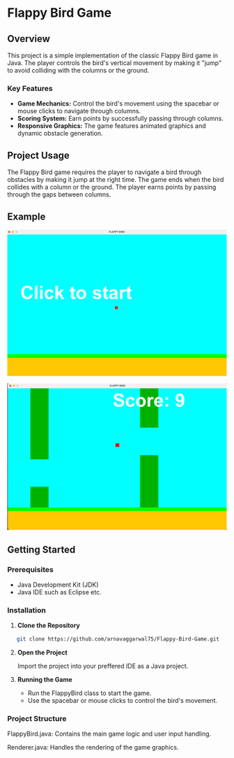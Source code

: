 # Flappy Bird Game

## Overview

This project is a simple implementation of the classic Flappy Bird game in Java. The player controls the bird's vertical movement by making it "jump" to avoid colliding with the columns or the ground.

### Key Features

- **Game Mechanics:** Control the bird's movement using the spacebar or mouse clicks to navigate through columns.
- **Scoring System:** Earn points by successfully passing through columns.
- **Responsive Graphics:** The game features animated graphics and dynamic obstacle generation.

## Project Usage

The Flappy Bird game requires the player to navigate a bird through obstacles by making it jump at the right time. The game ends when the bird collides with a column or the ground. The player earns points by passing through the gaps between columns.

## Example

![start](public/start.png)

![ingame](public/ingame.png)

## Getting Started

### Prerequisites

- Java Development Kit (JDK)
- Java IDE such as Eclipse etc.

### Installation

1. **Clone the Repository**

```bash
   git clone https://github.com/arnavaggarwal75/Flappy-Bird-Game.git
```
2. **Open the Project**

    Import the project into your preffered IDE as a Java project.

2. **Running the Game**

   - Run the FlappyBird class to start the game.
   - Use the spacebar or mouse clicks to control the bird's movement.


### Project Structure
FlappyBird.java: Contains the main game logic and user input handling.

Renderer.java: Handles the rendering of the game graphics.